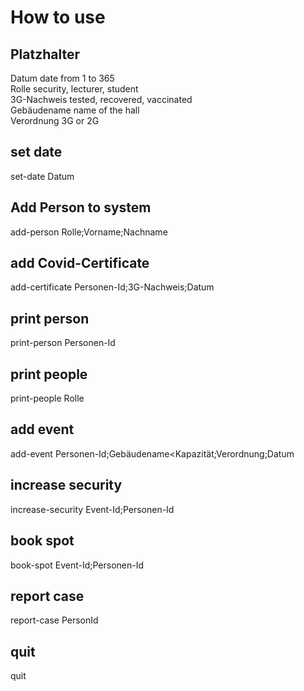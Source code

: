# How to use

## Platzhalter
Datum date from 1 to 365 <br>
Rolle security, lecturer, student <br>
3G-Nachweis tested, recovered, vaccinated <br>
Gebäudename name of the hall <br>
Verordnung 3G or 2G <br>
## set date
set-date Datum

## Add Person to system
add-person Rolle;Vorname;Nachname

## add Covid-Certificate
add-certificate Personen-Id;3G-Nachweis;Datum

## print person
print-person Personen-Id

## print people
print-people Rolle

## add event
add-event Personen-Id;Gebäudename<Kapazität;Verordnung;Datum

## increase security
increase-security Event-Id;Personen-Id

## book spot
book-spot Event-Id;Personen-Id

## report case
report-case PersonId

## quit
quit
